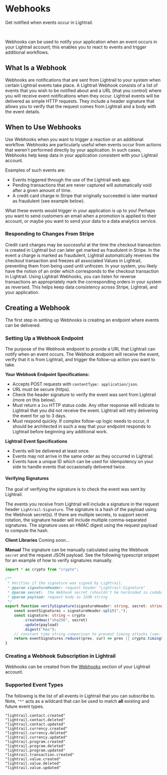 # Webhooks

<p class= "intro">Get notified when events occur in Lightrail.</p>

<br/>

Webhooks can be used to notify your application when an event occurs in your Lightrail account; this enables you to react to events and trigger additional workflows.    

## What Is a Webhook

Webhooks are notifications that are sent from Lightrail to your system when certain Lightrail events take place. A Lightrail Webhook consists of a list of events that you wish to be notified about and a URL (that you control) where you will receive event notifications when they occur. Lightrail events will be delivered as simple HTTP requests. They include a header signature that allows you to verify that the request comes from Lightrail and a body with the event details.

## When to Use Webhooks

Use Webhooks when you want to trigger a reaction or an additional workflow. Webhooks are particularly useful when events occur from actions that weren't performed directly by your application. In such cases, Webhooks help keep data in your application consistent with your Lightrail account. 

Examples of such events are:
<ul>
    <li>Events triggered through the use of the Lightrail web app.</li>
    <li>Pending transactions that are never captured will automatically void after a given amount of time.</li>
    <li>A credit card charge in Stripe that originally succeeded is later marked as fraudulent (see example below).</li>
</ul>

What these events would trigger in your application is up to you! Perhaps you want to send customers an email when a promotion is applied to their account, or maybe you want to send your data to a data analytics service. 

### Responding to Changes From Stripe
Credit card charges may be successful at the time the checkout transaction is created in Lightrail but can later get marked as fraudulent in Stripe. In the event a charge is marked as fraudulent, Lightrail automatically reverses the checkout transaction and freezes all associated Values in Lightrail, preventing them from being used until unfrozen. In your system, you likely have the notion of an order which corresponds to the checkout transaction in Lightrail. Using Lightrail Webhooks, you can listen for reverse transactions an appropriately mark the corresponding orders in your system as reversed. This helps keep data consistency across Stripe, Lightrail, and your application.

## Creating a Webhook
The first step in setting up Webhooks is creating an endpoint where events can be delivered.

### Setting Up a Webhook Endpoint
The purpose of the Webhook endpoint to provide a URL that Lightrail can notify when an event occurs. The Webhook endpoint will receive the event, verify that it is from Lightrail, and trigger the follow-up action you want to take. 

**Your Webhook Endpoint Specifications:**
- Accepts POST requests with `contentType: application/json`.
- URL must be secure (https). 
- Check the header signature to verify the event was sent from Lightrail (more on this below).
- Must return a `2xx` HTTP status code. Any other response will indicate to Lightrail that you did not receive the event. Lightrail will retry delivering the event for up to 3 days.
- Must respond quickly. If complex follow-up logic needs to occur, it should be architected in such a way that your endpoint responds to Lightrail before beginning any additional work. 

**Lightrail Event Specifications**
- Events will be delivered at least once.
- Events may not arrive in the same order as they occurred in Lightrail.
- Events have a unique ID which can be used for idempotency on your side to handle events that occasionally delivered twice. 

#### Verifying Signatures
The goal of verifying the signature is to check the event was sent by Lightrail. 

The events you receive from Lightrail will include a signature in the request header `Lightrail-Signature`. The signature is a hash of the payload using the Webhook secret(s). If there are multiple secrets, to support secret rotation, the signature header will include multiple comma-separated signatures. The signature uses an HMAC digest using the request payload  to compute the hash. 

**Client Libraries**
Coming soon...

**Manual**
The signature can be manually calculated using the Webhook `secret` and the request JSON payload. See the following typescript snippet for an example of how to verify signatures manually.

```typescript
import * as crypto from "crypto";

/**
 * Verifies if the signature was signed by Lightrail.
 * @param signatureHeader: request header "Lightrail-Signature"
 * @param secret:  the Webhook secret (shouldn't be hardcoded in codebase)
 * @param payload: request body as JSON string
 */
export function verifySignature(signatureHeader: string, secret: string, payload: string): boolean {
    const eventSignatures = signatureHeader.split(",");
    const signature: string = crypto
        .createHmac("sha256", secret)
        .update(payload)
        .digest("hex");
    // constant time string comparison to prevent timing attacks (see: https://codahale.com/a-lesson-in-timing-attacks) 
    return eventSignatures.reduce((prev, cur) => prev || crypto.timingSafeEqual(Buffer.from(cur), Buffer.from(signature)), false);
}
````

### Creating a Webhook Subscription in Lightrail 
Webhooks can be created from the [Webhooks](https://www.lightrail.com/app/#/account/Webhook) section of your Lightrail account.

### Supported Event Types
The following is the list of all events in Lightrail that you can subscribe to. Note, `"*"` acts as a wildcard that can be used to match **all** existing and future event types. 
```
"lightrail.contact.created"
"lightrail.contact.deleted"
"lightrail.contact.updated"
"lightrail.currency.created"
"lightrail.currency.deleted"
"lightrail.currency.updated"
"lightrail.program.created"
"lightrail.program.deleted"
"lightrail.program.updated"
"lightrail.transaction.created"
"lightrail.value.created"
"lightrail.value.deleted"
"lightrail.value.updated"  
```